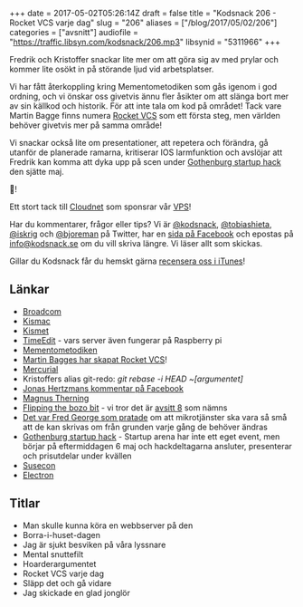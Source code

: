 +++
date = 2017-05-02T05:26:14Z
draft = false
title = "Kodsnack 206 - Rocket VCS varje dag"
slug = "206"
aliases = ["/blog/2017/05/02/206"]
categories = ["avsnitt"]
audiofile = "https://traffic.libsyn.com/kodsnack/206.mp3"
libsynid = "5311966"
+++

Fredrik och Kristoffer snackar lite mer om att göra sig av med prylar och kommer lite osökt in på störande ljud vid arbetsplatser.

Vi har fått återkoppling kring Mementometodiken som gås igenom i god ordning, och vi önskar oss givetvis ännu fler åsikter om att slänga bort mer av sin källkod och historik. För att inte tala om kod på området! Tack vare Martin Bagge finns numera [Rocket VCS](http://martinbagge.tumblr.com/post/160011454453/re-205-mementometodiken) som ett första steg, men världen behöver givetvis mer på samma område!

Vi snackar också lite om presentationer, att repetera och förändra, gå utanför de planerade ramarna, kritiserar IOS larmfunktion och avslöjar att Fredrik kan komma att dyka upp på scen under [Gothenburg startup hack](http://www.gbgstartuphack.com/) den sjätte maj.

🚀!

Ett stort tack till [Cloudnet](http://www.cloudnet.se) som sponsrar vår [VPS](http://en.wikipedia.org/wiki/Virtual_private_server)!

Har du kommentarer, frågor eller tips? Vi är [@kodsnack](https://www.twitter.com/kodsnack), [@tobiashieta](https://www.twitter.com/tobiashieta), [@iskrig](https://www.twitter.com/iskrig) och [@bjoreman](https://www.twitter.com/bjoreman) på Twitter, har en [sida på Facebook](https://www.facebook.com/kodsnack) och epostas på [info@kodsnack.se](mailto:info@kodsnack.se) om du vill skriva längre. Vi läser allt som skickas.

Gillar du Kodsnack får du hemskt gärna [recensera oss i iTunes](http://itunes.apple.com/se/podcast/kodsnack/id561631498?l=en)!

## Länkar ##
* [Broadcom](https://en.wikipedia.org/wiki/Broadcom)
* [Kismac](http://kismac-ng.org/)
* [Kismet](http://kismetwireless.net/)
* [TimeEdit](http://www.timeedit.com/) - vars server även fungerar på Raspberry pi
* [Mementometodiken](http://kodsnack.se/205/)
* [Martin Bagges har skapat Rocket VCS](http://martinbagge.tumblr.com/post/160011454453/re-205-mementometodiken)!
* [Mercurial](https://en.wikipedia.org/wiki/Mercurial)
* Kristoffers alias git-redo: *git rebase -i HEAD ~[argumentet]*
* [Jonas Hertzmans kommentar på Facebook](https://www.facebook.com/kodsnack/posts/1280602478727724?comment_id=1280973408690631)
* [Magnus Therning](https://twitter.com/magthe)
* [Flipping the bozo bit](http://ftbb.tv/) - vi tror det är [avsitt 8](http://ftbb.tv/post/clean-room-development/) som nämns
* [Det var Fred George som pratade](http://kodsnack.se/78/) om att mikrotjänster ska vara så små att de kan skrivas om från grunden varje gång de behöver ändras
* [Gothenburg startup hack](http://www.gbgstartuphack.com/) - Startup arena har inte ett eget event, men börjar på eftermiddagen 6 maj och hackdeltagarna ansluter, presenterar och prisutdelar under kvällen
* [Susecon](http://www.susecon.com/)
* [Electron](https://electron.atom.io/)

## Titlar ##
* Man skulle kunna köra en webbserver på den
* Borra-i-huset-dagen
* Jag är sjukt besviken på våra lyssnare
* Mental snuttefilt
* Hoarderargumentet
* Rocket VCS varje dag
* Släpp det och gå vidare
* Jag skickade en glad jonglör